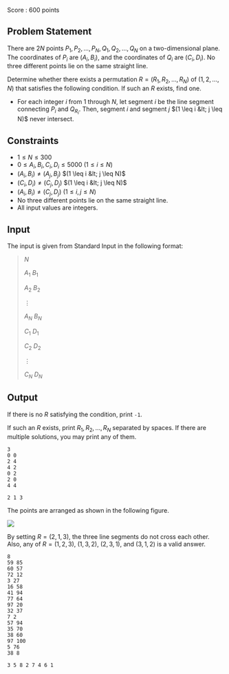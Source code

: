 Score : $600$ points

## Problem Statement

There are $2N$ points $P_1,P_2,\ldots,P_N, Q_1,Q_2,\ldots,Q_N$ on a two-dimensional plane.
The coordinates of $P_i$ are $(A_i, B_i)$, and the coordinates of $Q_i$ are $(C_i, D_i)$.
No three different points lie on the same straight line.

Determine whether there exists a permutation $R = (R_1, R_2, \ldots, R_N)$ of $(1, 2, \ldots, N)$ that satisfies the following condition. If such an $R$ exists, find one.

- For each integer $i$ from $1$ through $N$, let segment $i$ be the line segment connecting $P_i$ and $Q_{R_i}$.  Then, segment $i$ and segment $j$ $(1 \leq i &lt; j \leq N)$ never intersect.

## Constraints

- $1 \leq N \leq 300$
- $0 \leq A_i, B_i, C_i, D_i \leq 5000$ $(1 \leq i \leq N)$
- $(A_i, B_i) \neq (A_j, B_j)$ $(1 \leq i &lt; j \leq N)$
- $(C_i, D_i) \neq (C_j, D_j)$ $(1 \leq i &lt; j \leq N)$
- $(A_i, B_i) \neq (C_j, D_j)$ $(1 \leq i, j \leq N)$
- No three different points lie on the same straight line.
- All input values are integers.

## Input

The input is given from Standard Input in the following format:

> $N$
> 
> $A_1$ $B_1$
> 
> $A_2$ $B_2$
> 
> $\vdots$ 
> 
> $A_N$ $B_N$
> 
> $C_1$ $D_1$
> 
> $C_2$ $D_2$
> 
> $\vdots$
> 
> $C_N$ $D_N$

## Output

If there is no $R$ satisfying the condition, print `-1`.

If such an $R$ exists, print $R_1, R_2, \ldots, R_N$ separated by spaces. If there are multiple solutions, you may print any of them.

```input1
3
0 0
2 4
4 2
0 2
2 0
4 4
```

```output1
2 1 3
```

The points are arranged as shown in the following figure.

![](https://img.atcoder.jp/abc373/G-sample.png)

By setting $R = (2, 1, 3)$, the three line segments do not cross each other. Also, any of $R = (1, 2, 3)$, $(1, 3, 2)$, $(2, 3, 1)$, and $(3, 1, 2)$ is a valid answer.

```input2
8
59 85
60 57
72 12
3 27
16 58
41 94
77 64
97 20
32 37
7 2
57 94
35 70
38 60
97 100
5 76
38 8
```

```output2
3 5 8 2 7 4 6 1
```